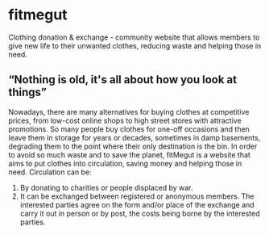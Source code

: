 # fitmegut

Clothing donation & exchange - community website that allows members to give new life to their unwanted clothes, reducing waste and helping those in need.

## “Nothing is old, it's all about how you look at things”

Nowadays, there are many alternatives for buying clothes at competitive prices, from low-cost
online shops to high street stores with attractive promotions. So many people buy clothes for
one-off occasions and then leave them in storage for years or decades, sometimes in damp
basements, degrading them to the point where their only destination is the bin.
In order to avoid so much waste and to save the planet, fitMegut is a website that aims to put
clothes into circulation, saving money and helping those in need. Circulation can be:
1. By donating to charities or people displaced by war.
2. It can be exchanged between registered or anonymous members. The interested parties
agree on the form and/or place of the exchange and carry it out in person or by post, the
costs being borne by the interested parties.
